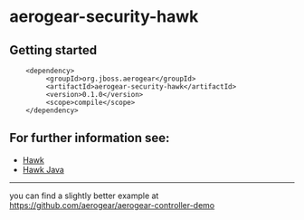 # aerogear-security-hawk

## Getting started

        <dependency>
             <groupId>org.jboss.aerogear</groupId>
             <artifactId>aerogear-security-hawk</artifactId>
             <version>0.1.0</version>
             <scope>compile</scope>
        </dependency>

## For further information see:

- [Hawk](https://github.com/hueniverse/hawk)
- [Hawk Java](https://github.com/wealdtech/hawk)
---
you can find a slightly better example at <https://github.com/aerogear/aerogear-controller-demo>



